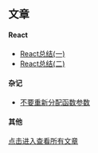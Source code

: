 ## 文章

#### React
* [React总结(一)](https://github.com/jappp/Blog/issues/1)
* [React总结(二)](https://github.com/jappp/Blog/issues/2)

#### 杂记
* [不要重新分配函数参数](https://github.com/jappp/Blog/issues/3)

#### 其他
[点击进入查看所有文章](https://github.com/jappp/Blog/issues)



